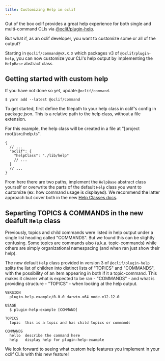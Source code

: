 ```yaml
---
title: Customizing Help in oclif
---
```


Out of the box oclif provides a great help experience for both single and multi-command CLIs via [@oclif/plugin-help](https://github.com/oclif/plugin-help).

But what if, as an oclif developer, you want to customize some or all of the output?

Starting in `@oclif/command@vX.X.X` which packages v3 of `@oclif/plugin-help`, you can now customize your CLI's help output by implementing the `HelpBase` abstract class.


## Getting started with custom help

If you have not done so yet, update `@oclif/command`.


```
$ yarn add --latest @oclif/command
```

To get started, first define the filepath to your help class in oclif's config in package.json. This is a relative path to the help class, without a file extension.

For this example, the help class will be created in a file at "[project root]/src/help.ts".

```
{
  // ...
  "oclif": {
    "helpClass": "./lib/help"
    // ...
  }
  // ...
}
```

From here there are two paths, implement the `HelpBase` abstract class yourself or overwrite the parts of the default `Help` class you want to customize (ex: how command usage is displayed). We recommend the latter approach but cover both in the new [Help Classes docs](../../docs/help_classes).


## Separting TOPICS & COMMANDS in the new deafult `Help` class 

Previously, topics and child commands were listed in help output under a single list heading called "COMMANDS". But we found this can be slightly confusing. Some topics are commands also (a.k.a. topic-commands) while others are simply organizational namespacing (and when ran just show their help).

 The new default `Help` class provided in version 3 of `@oclif/plugin-help` splits the list of children into distinct lists of "TOPICS" and "COMMANDS", with the possibility of an item appearing in both if it a topic-command. This makes it clearer what is expected to be ran - "COMMANDS" - and what is providing structure - "TOPICS" - when looking at the help output.

```
VERSION
  plugin-help-example/0.0.0 darwin-x64 node-v12.12.0

USAGE
  $ plugin-help-example [COMMAND]

TOPICS
  topic  this is a topic and has child topics or commands

COMMANDS
  hello  describe the command here
  help   display help for plugin-help-example
```

We look forward to seeing what custom help features you implement in your oclif CLIs with this new feature!


